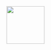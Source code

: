 <div id="header" align="center">
  <img src=https://media.giphy.com/media/QTfX9Ejfra3ZmNxh6B/giphy.gif width="100"/>
  </div>
